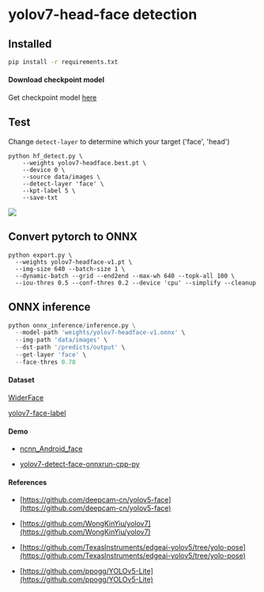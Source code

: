 # yolov7-head-face detection

## Installed
```sh
pip install -r requirements.txt
```

#### Download checkpoint model
 Get checkpoint model [here](https://drive.google.com/drive/folders/1wbgZeBCgiqazGlmMldIxTXaHwD2wNZSQ?usp=sharing)

## Test 
Change `detect-layer` to determine which your target ('face', 'head')
```
python hf_detect.py \
    --weights yolov7-headface.best.pt \
    --device 0 \
    --source data/images \
    --detect-layer 'face' \
    --kpt-label 5 \
    --save-txt
```
![](data/images/result.jpg)

## Convert pytorch to ONNX
```
python export.py \
  --weights yolov7-headface-v1.pt \
  --img-size 640 --batch-size 1 \
  --dynamic-batch --grid --end2end --max-wh 640 --topk-all 100 \
  --iou-thres 0.5 --conf-thres 0.2 --device 'cpu' --simplify --cleanup
```

## ONNX inference
```python
python onnx_inference/inference.py \
  --model-path 'weights/yolov7-headface-v1.onnx' \
  --img-path 'data/images' \
  --dst-path '/predicts/output' \
  --get-layer 'face' \
  --face-thres 0.78
```

#### Dataset

[WiderFace](http://shuoyang1213.me/WIDERFACE/)

[yolov7-face-label](https://drive.google.com/file/d/1FsZ0ACah386yUufi0E_PVsRW_0VtZ1bd/view?usp=sharing)


#### Demo

* [ncnn_Android_face](https://github.com/FeiGeChuanShu/ncnn_Android_face)

* [yolov7-detect-face-onnxrun-cpp-py](https://github.com/hpc203/yolov7-detect-face-onnxrun-cpp-py)

#### References

* [https://github.com/deepcam-cn/yolov5-face](https://github.com/deepcam-cn/yolov5-face)

* [https://github.com/WongKinYiu/yolov7](https://github.com/WongKinYiu/yolov7)

* [https://github.com/TexasInstruments/edgeai-yolov5/tree/yolo-pose](https://github.com/TexasInstruments/edgeai-yolov5/tree/yolo-pose)

* [https://github.com/ppogg/YOLOv5-Lite](https://github.com/ppogg/YOLOv5-Lite)
